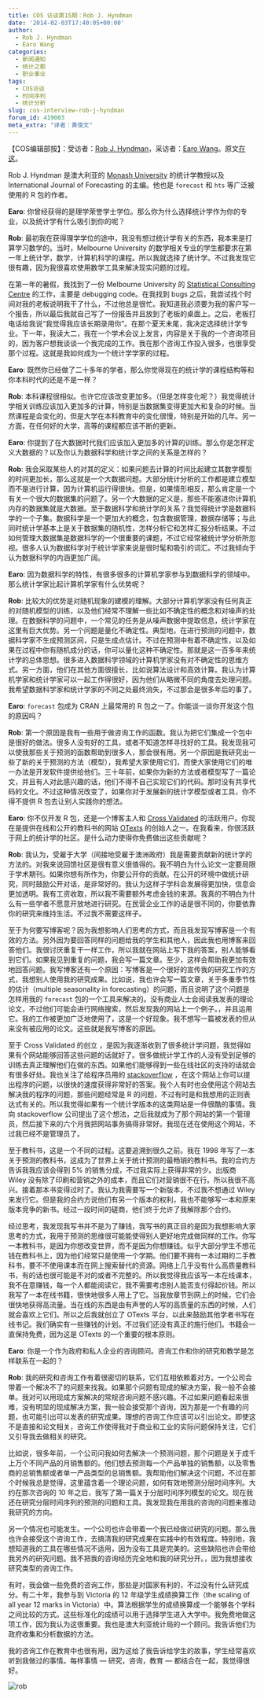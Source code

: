 ```yaml
---
title: COS 访谈第15期：Rob J. Hyndman
date: '2014-02-03T17:40:05+00:00'
author:
  - Rob J. Hyndman
  - Earo Wang
categories:
  - 新闻通知
  - 统计之都
  - 职业事业
tags:
  - COS访谈
  - 时间序列
  - 统计分析
slug: cos-interview-rob-j-hyndman
forum_id: 419003
meta_extra: "译者：黄俊文"
---
```


【COS编辑部按】：受访者：[Rob J. Hyndman](http://robjhyndman.com/)，采访者：[Earo Wang](http://earo.me/)。原文[在这](http://earo.me/2014/01/interview-with-rob/)。

Rob J. Hyndman 是澳大利亚的 [Monash University](http://www.monash.edu/) 的统计学教授以及 International Journal of Forecasting 的主编。他也是 `forecast` 和 `hts` 等广泛被使用的 R 包的作者。

**Earo**: 你曾经获得的是理学荣誉学士学位。那么你为什么选择统计学作为你的专业，以及统计学有什么吸引到你的呢？

**Rob**: 最初我在获得理学学位的途中，我没有想过统计学有关的东西，我本来是打算学习数学的。当时，Melbourne University 的数学相关专业的学生都要求在第一年上统计学，数学，计算机科学的课程。所以我就选择了统计学。不过我发现它很有趣，因为我很喜欢使用数学工具来解决现实问题的过程。<!--more-->

在第一年的暑假，我找到了一份 Melbourne University 的 [Statistical Consulting Centre](http://www.scc.ms.unimelb.edu.au/) 的工作，主要是 debugging code。在我找到 bugs 之后，我尝试找个时间对我的老板说明我干了什么，不过他总是很忙。我知道我必须要为我的客户写一个报告，所以最后我就自己写了一份报告并且放到了老板的桌面上。之后，老板打电话给我说“我觉得我应该长期录用你”。在那个夏天末尾，我决定选择统计学专业。下一年，我读大二，我在一个学术会议上发言，内容是关于我的一个咨询项目的，因为客户想我谈谈一个我完成的工作。我在那个咨询工作投入很多，也很享受那个过程。这就是我如何成为一个统计学学家的过程。

**Earo**: 既然你已经做了二十多年的学者，那么你觉得现在的统计学的课程结构等和你本科时代的还是不是一样？

**Rob**: 本科课程很相似。也许它应该改变更加多。（但是怎样变化呢？）我觉得统计学相关训练应该加入更加多的计算，特别是当数据集变得更加大和复杂的时候。当然课程是会变化的，但是大学在本科教育中的变化很慢，特别是开始的几年。另一方面，在任何好的大学，高等的课程都应该不断的更新。

**Earo**: 你提到了在大数据时代我们应该加入更加多的计算的训练。那么你是怎样定义大数据的？以及你认为数据科学和统计学之间的关系是怎样的？

**Rob**: 我会采取某些人的对其的定义：如果问题去计算的时间比起建立其数学模型的时间更加长，那么这就是一个大数据问题。大部分统计分析的工作都是建立模型而不是进行计算，因为计算机运行得很快。但是，如果情形相反，那么肯定是一个有关一个很大的数据集的问题了。另一个大数据的定义是，那些不能塞进你计算机内存的数据集就是大数据。至于数据科学和统计学的关系？我觉得统计学是数据科学的一个子集。数据科学是一个更加大的概念，包含数据管理，数据存储等；与此同时统计学基本上是关于数据集的随机性，怎样分析它和怎样汇报分析结果。不过如何管理大数据集是数据科学的一个很重要的课题，不过它经常被统计学分析所忽视。很多人认为数据科学对于统计学家来说是很时髦和吸引的词汇。不过我倾向于认为数据科学的内涵更加广阔。

**Earo**: 因为数据科学的特性，有很多很多的计算机学家参与到数据科学的领域中。那么统计学家比起计算机学家有什么优势呢？

**Rob**: 比较大的优势是对随机现象的建模的理解。大部分计算机学家没有任何真正的对随机模型的训练，以及他们经常不理解一些比如不确定性的概念和对噪声的处理。在数据科学的问题中，一个常见的任务是从噪声数据中提取信息，统计学家在这里有巨大优势。另一个问题是量化不确定性。典型地，在进行预测的问题中，数据科学家不生成预测区间，只是生成点估计。不过在预测中有着不确定性，以及如果在过程中你有随机成分的话，你可以量化这种不确定性。那就是这一百多年来统计学的总体思想。很多进入数据科学领域的计算机学家没有对不确定性的思维方式。另一方面，他们在其他方面很擅长，比如说算法设计和高效计算。我认为计算机学家和统计学家可以一起工作得很好，因为他们从略微不同的角度去处理问题。我希望数据科学家和统计学家的不同之处最终消失，不过那会是很多年后的事了。

**Earo**: `forecast` 包成为 CRAN 上最常用的 R 包之一了。你能谈一谈你开发这个包的原因吗？

**Rob**: 第一个原因是我有一些用于做咨询工作的函数。我认为把它们集成一个包中是很好的做法。很多人没有好的工具，或者不知道怎样寻找好的工具。我发现我可以使我那些关于预测的函数帮助到很多人，那会很有用。另一个原因是我研究出一些了新的关于预测的方法（模型），我希望大家使用它们，而使大家使用它们的唯一办法是开发软件提供给他们。三十年前，如果你为新的方法或者模型写了一篇论文，并且有人对此感兴趣的话，他们不得不自己实现它们的代码。那时没有共享代码的文化。不过这种情况改变了，如果你对于发展新的统计学模型或者工具，你不得不提供 R 包去让别人实践你的想法。

**Earo**: 你不仅开发 R 包，还是一个博客主人和 [Cross Validated](http://stats.stackexchange.com/) 的活跃用户。你现在是提供在线和公开的教科书的网站 [OTexts](https://www.otexts.org/) 的创始人之一。在我看来，你很活跃于网上的统计学的社区。是什么动力使得你免费做出这些贡献呢？

**Rob**: 我认为，受雇于大学（间接地受雇于澳洲政府）我是需要贡献新的统计学的方法的。对我来说回馈社区是很有意义很值得的。我不明白为什么论文一定要局限于学术期刊。如果你想有所作为，你要公开你的贡献。在公开的环境中做统计研究，同时鼓励公开对话，是非常好的。我认为这样子学科会发展得更加快，信息会更加透明。我有工资收取，所以我不需要额外考虑金钱的来源。我真的不明白为什么有一些学者不愿意开放地进行研究。在民营企业工作的话是很不同的，你要依靠你的研究来维持生活。不过我不需要这样子。

至于为何要写博客呢？因为我想影响人们思考的方式，而且我发现写博客是一个有效的方法。另外因为要回答同样的问题给我的学生和其他人，因此我也用博客来回答他们。我很讨厌重复干一样工作，所以我就在网站上写下我的答案，别人能够看到它们。如果我见到重复的问题，我会写一篇文章。至少，这样会帮助我更加有效地回答问题。我写博客还有一个原因：写博客是一个很好的宣传我的研究工作的方式，我想别人使用我的研究成果。比如说，我也许会写一篇文章，关于多重季节性的估计（multiple seasonality in forecasting）的问题，而且说明了这个问题是怎样用我的 `forecast` 包的一个工具来解决的。没有商业人士会阅读我发表的理论论文，不过他们可能会进行网络搜索，然后发现我的网站上一个例子。，并且运用它。我的工作被更加广泛地使用了，这是一个好现象。我不想写一篇被发表的但从来没有被应用的论文。这些就是我写博客的原因。

至于 Cross Validated 的创立 ，是因为我逐渐收到了很多统计学问题，我觉得如果有个网站能够回答这些问题的话就好了。很多做统计学工作的人没有受到足够的训练去真正理解他们在做的东西。如果他们能够得到一些在线社区的支持的话就会有很多好处。我也关注了给程序员用的 [stackoverflow](http://stackoverflow.com/) ，在这个网站上你可以提出程序的问题，以很快的速度获得非常好的答案。我个人有时也会使用这个网站去解决我的程序的问题，那些问题经常是 R 的问题，不过有时是和我想用的正则表达式有关的。所以我觉得如果有一个统计学版本的这类网站是一件很酷的事情。我向 stackoverflow 公司提出了这个想法，之后我就成为了那个网站的第一个管理员，然后接下来的六个月我把网站事务搞得非常好。我现在还在使用这个网站，不过我已经不是管理员了。

至于教科书，这是一个不同的过程。这要追溯到很久之前。我在 1998 年写了一本关于预测的教科书，这成为了世界上关于统计预测的最畅销的教科书。我的合约方告诉我我应该会得到 5% 的销售分成，不过我实际上获得非常的少。出版商 Wiley 没有除了印刷和营销之外的成本，而且它们对营销很不在行。所以我很不高兴。接着那本书变得过时了。我认为我需要写一个新版本，不过我不想通过 Wiley 来发行它。但是我的合约方说他们有另一个版本的权利，我也不能够写一本和原来版本竞争的新书。经过一段时间的磋商，他们终于允许了我解除那个合约。

经过思考，我发现我写书并不是为了赚钱，我写书的真正目的是因为我想影响大家思考的方式，我用于预测的思维很可能能使得别人更好地完成做同样的工作。你写一本教科书，是因为你想改变世界，而不是因为你想赚钱。似乎大部分学生不想花钱在教科书上，因为他们经常只是使用一个学期。他们要不拥有一本过期的二手教科书，要不不使用课本而在网上搜索替代的资源。网络上几乎没有什么高质量教科书，有的话也很可能是不对的或者不完整的。所以我觉得我应该写一本在线课本，我不在意赚钱，每一个人都能阅读它，我不需要考虑别人能否支付得起价钱。所以我写了一本在线书籍，很快地很多人用上了它。当我放章节到网上的时候，它们会很快地获得高流量。当在线的东西是由有声誉的人写的高质量的东西的时候，人们就会喜欢上它们。所以之后我就创立了 OTexts 平台，以此来鼓励其他学者书写在线书记。我们确实有一些赚钱的计划。不过我们还没有真正的施行他们。书籍会一直保持免费，因为这是 OTexts 的一个重要的根本原则。

**Earo**: 你是一个作为政府和私人企业的咨询顾问。咨询工作和你的研究和教学是怎样联系在一起的？

**Rob**: 我的研究和咨询工作有着很密切的联系，它们互相依赖着对方。一个公司会带着一个解决不了的问题来找我。如果那个问题有现成的解决方案，我一般不会接单。我对可以用现成方案解决的常规咨询问题不感兴趣。不过如果问题看起来很难，没有明显的现成解决方案，我一般会接受那个咨询，因为那是一个有趣的问题，也可能引出可以发表的研究成果。理想的咨询工作应该可以引出论文。即使这不是直接和论文相关，咨询工作使得我对于商业和工业的实际问题保持关注，它们又引导我去做相关的研究。

比如说，很多年前，一个公司问我如何去解决一个预测问题，那个问题是关于成千上万个不同产品的月销售额的。他们想去预测每一个产品单独的销售额，以及零售商的总销售额或者单一产品类型的总销售额。我帮助他们解决这个问题，不过在那个时候我总是觉得，这里蕴含着一个理论问题，如何有效地预测分层时间序列。大约在那次咨询的 10 年之后，我写了第一篇关于分层时间序列模型的论文。现在我还在研究分层时间序列的预测的问题和工具。我发现我在用我的咨询的问题来推动我研究的方向。

另一个情况也可能发生。一个公司也许会带着一个我已经做过研究的问题。那么我也许会接受这个咨询工作，去搞清我的研究成果在实践中的有效程度。特别地，我想知道我的工具在哪些情况不适用，因为没有工具是完美的。这些缺陷也许会带给我另外的研究问题。我不把我的咨询经历完全地和我的研究分开。，因为我想接收研究类型的咨询工作。

有时，我会做一些免费的咨询工作，那些是对国家有利的，不过没有什么研究成分。有二十年，我参与到 Victoria 的 12 年级学生成绩换算工作（the scaling of all year 12 marks in Victoria）中。算法根据学生的成绩换算成一个能够各个学科之间比较的方式。这些标准化的成绩可以用于选择学生进入大学中。我免费地做这项工作，因为我认为这很重要。我也是澳大利亚统计局的一个顾问。我告诉他们为政府收集和分析数据的方法。

我的咨询工作在教育中也很有用，因为这给了我告诉给学生的故事，学生经常喜欢听到我做过的事情。每样事情 — 研究，咨询，教育 — 都结合在一起，我觉得很好。

![rob](https://cloud.githubusercontent.com/assets/18478302/24318161/e8619f18-113b-11e7-8895-9c5d5ff49034.JPG)
